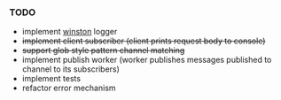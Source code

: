 ### TODO 
* implement [winston](https://github.com/winstonjs/winston) logger
* <del>implement client subscriber (client prints request body to console)</del>
* <del>support glob style pattern channel matching</del> 
* implement publish worker (worker publishes messages published to channel to its subscribers) 
* implement tests
* refactor error mechanism

